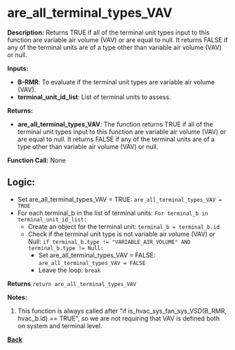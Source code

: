 # are_all_terminal_types_VAV

**Description:** Returns TRUE if all of the terminal unit types input to this function are variable air volume (VAV) or are equal to null. It returns FALSE if any of the terminal units are of a type other than variable air volume (VAV) or null.   

**Inputs:**  
- **B-RMR**: To evaluate if the terminal unit types are variable air volume (VAV).    
- **terminal_unit_id_list**: List of terminal units to assess.  

**Returns:**  
- **are_all_terminal_types_VAV**: The function returns TRUE if all of the terminal unit types input to this function are variable air volume (VAV) or are equal to null. It returns FALSE if any of the terminal units are of a type other than variable air volume (VAV) or null.      
 
**Function Call:**  None        

## Logic:   
- Set are_all_terminal_types_VAV = TRUE: `are_all_terminal_types_VAV = TRUE`  
- For each terminal_b in the list of terminal units: `For terminal_b in terminal_unit_id_list:`  
    - Create an object for the terminal unit: `terminal_b = terminal_b.id`  
    - Check if the terminal unit type is not variable air volume (VAV) or Null: `if terminal_b.type != "VARIABLE_AIR_VOLUME" AND terminal_b.type != Null:`  
        - Set are_all_terminal_types_VAV = FALSE: `are_all_terminal_types_VAV = FALSE`
        - Leave the loop: `break`  

**Returns** `return are_all_terminal_types_VAV` 

**Notes:**  
1. This function is always called after "if is_hvac_sys_fan_sys_VSD(B_RMR, hvac_b.id) == TRUE", so we are not requiring that VAV is defined both on system and terminal level. 

**[Back](../_toc.md)**